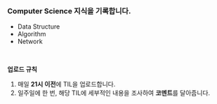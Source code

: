 ### Computer Science 지식을 기록합니다.

- Data Structure
- Algorithm
- Network

<br>

**업로드 규칙**<br>

1. 매일 **21시 이전**에 TIL을 업로드합니다.
2. 일주일에 한 번, 해당 TIL에 세부적인 내용을 조사하여 **코멘트**를 달아줍니다.
